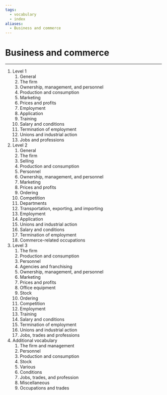 ```yaml
---
tags:
  - vocabulary
  - index
aliases:
  - Business and commerce
---
```

# Business and commerce
---
1. Level 1
	1. General
	2. The firm
	3. Ownership, management, and personnel
	4. Production and consumption
	5. Marketing
	6. Prices and profits
	7. Employment
	8. Application
	9. Training
	10. Salary and conditions
	11. Termination of employment
	12. Unions and industrial action
	13. Jobs and professions
2. Level 2
	1. General
	2. The firm
	3. Selling
	4. Production and consumption
	5. Personnel
	6. Ownership, management, and personnel
	7. Marketing
	8. Prices and profits
	9. Ordering
	10. Competition
	11. Departments
	12. Transportation, exporting, and importing
	13. Employment
	14. Application
	15. Unions and industrial action
	16. Salary and conditions
	17. Termination of employment
	18. Commerce-related occupations
3. Level 3
	1. The firm
	2. Production and consumption
	3. Personnel
	4. Agencies and franchising
	5. Ownership, management, and personnel
	6. Marketing
	7. Prices and profits
	8. Office equipment
	9. Stock
	10. Ordering
	11. Competition
	12. Employment
	13. Training
	14. Salary and conditions
	15. Termination of employment
	16. Unions and industrial action
	17. Jobs, trades and professions
4. Additional vocabulary
	1. The firm and management
	2. Personnel
	3. Production and consumption
	4. Stock
	5. Various
	6. Conditions
	7. Jobs, trades, and profession
	8. Miscellaneous
	9. Occupations and trades
